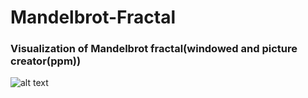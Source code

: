 # Mandelbrot-Fractal
### Visualization of Mandelbrot fractal(windowed and picture creator(ppm))
![alt text](https://github.com/ArthurSenpaii/Mandelbrot-Fractal/blob/Threading-Unstable/Mandelbrot.png)
